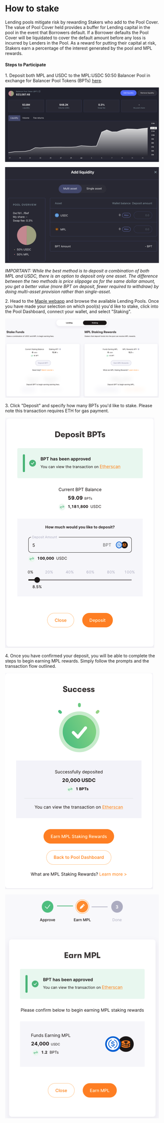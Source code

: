 # How to stake

Lending pools mitigate risk by rewarding Stakers who add to the Pool Cover. The value of Pool Cover held provides a buffer for Lending capital in the pool in the event that Borrowers default. If a Borrower defaults the Pool Cover will be liquidated to cover the default amount before any loss is incurred by Lenders in the Pool. As a reward for putting their capital at risk, Stakers earn a percentage of the interest generated by the pool and MPL rewards.

#### Steps to Participate <a href="#steps-to-participate" id="steps-to-participate"></a>

1\. Deposit both MPL and USDC to the MPL:USDC 50:50 Balancer Pool in exchange for Balancer Pool Tokens (BPTs) [here](https://pools.balancer.exchange/#/pool/0xc1b10e536cd611acff7a7c32a9e29ce6a02ef6ef/).

![](<../.gitbook/assets/image (17).png>)

![](<../.gitbook/assets/image (16).png>)

_IMPORTANT: While the best method is to deposit a combination of both MPL and USDC, there is an option to deposit only one asset. The difference between the two methods is price slippage as for the same dollar amount, you get a better value (more BPT on deposit, fewer required to withdraw) by doing multi-asset provision rather than single-asset._&#x20;

2\. Head to the [Maple webapp](https://app.maple.finance/#/liquidity) and browse the available Lending Pools. Once you have made your selection on which pool(s) you'd like to stake, click into the Pool Dashboard, connect your wallet, and select "Staking".

![](<../.gitbook/assets/image (28).png>)

3\. Click "Deposit" and specify how many BPTs you'd like to stake. Please note this transaction requires ETH for gas payment.

![](<../.gitbook/assets/image (19).png>)

4\. Once you have confirmed your deposit, you will be able to complete the steps to begin earning MPL rewards. Simply follow the prompts and the transaction flow outlined.

![](<../.gitbook/assets/image (32).png>)

![](<../.gitbook/assets/image (22).png>)
